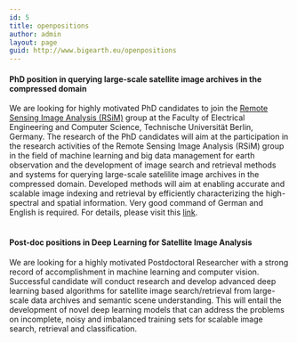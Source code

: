 ```yaml
---
id: 5
title: openpositions
author: admin
layout: page
guid: http://www.bigearth.eu/openpositions
---
```

<div class="bg-faded p-4 my-4">
	<div class="bg-faded p-4 my-4">
	<!-- Page Content -->
	<h4>PhD position in querying large-scale satellite image archives in the compressed domain</h4>
 	<div class="row">
		<div class="col-12">
			We are looking for highly motivated PhD candidates to join the <a href="https://www.rsim.tu-berlin.de/menue/remote_sensing_image_analysis_group/" target="_blank">Remote Sensing Image Analysis (RSiM)</a> group at the Faculty of Electrical Engineering and Computer Science, Technische Universität Berlin, Germany. The research of the PhD candidates will aim at the participation in the research activities of the Remote Sensing Image Analysis (RSiM) group in the field of machine learning and big data management for earth observation and the development of image search and retrieval methods and systems for querying large-scale satelilite image archives in the compressed domain. Developed methods will aim at enabling accurate and scalable image indexing and retrieval by efficiently characterizing the high-spectral and spatial information. Very good command of German and English is required. For details, please visit this <a href="https://tub.stellenticket.de/de/offers/75545/" target="_blank">link</a>.
		</div>
	</div>
	<br />
	<h4>Post-doc positions in Deep Learning for Satellite Image Analysis</h4>
 	<div class="row">
		<div class="col-12">
			We are looking for a highly motivated Postdoctoral Researcher with a strong record of accomplishment in machine learning and computer vision. Successful candidate will conduct research and develop advanced deep learning based algorithms for satellite image search/retrieval from large-scale data archives and semantic scene understanding. This will entail the development of novel deep learning models that can address the problems on incomplete, noisy and imbalanced training sets for scalable image search, retrieval and classification.
		<!-- <p>
			There are currently no open job offers available.<br/>

			If you are a highly motivated postdoctoral researcher interested in working with us, there are several external funding opportunities:
			<br>
			<ol>	
				<li>TU Berlin International Postdoc Initiative (<a href="https://www.ipodi.tu-berlin.de/ipodi/ipodi/" target="_blank">IPODI</a>).</li>
				<li><a href="https://www.dfg.de/en/research_funding/programmes/individual/walter_benjamin/index.html" target="_blank">DFG Walter Benjamin Programme</a>.</li>
				<li><a href="https://www.humboldt-foundation.de/web/humboldt-fellowship-postdoc.html" target="_blank">Humboldt Research Fellowship</a>.</li>
			</ol>
		</p>-->
		<p>
			Please contact <a href="mailto:demir@tu-berlin.de">Prof. Begum Demir</a> for the details. 
		</p>
	<!-- Page Content End -->
    </div>
</div>